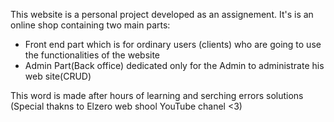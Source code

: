 This website is a personal project developed as an assignement.
It's is an online shop containing two main parts: 
  - Front end part which is for ordinary users (clients) who are going to use the functionalities of the website
  - Admin Part(Back office) dedicated only for the Admin to administrate his web site(CRUD)
  
 This word is made after hours of learning and serching errors solutions
 (Special thakns to Elzero web shool YouTube chanel <3)
